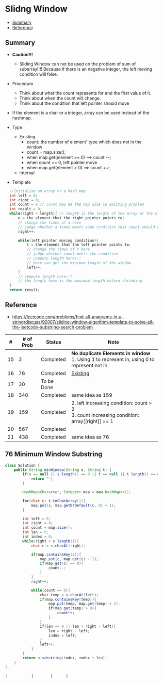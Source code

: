# Slidng Window
- [Summary](#summary)
- [Reference](#reference)
<h2 id = "summary">Summary</h2>

- **Caution!!!**
  - Sliding Window can not be used on the problem of sum of subarray!!!! Because if there is an negative integer, the left moving condition will false.

- Procedure
  - Think about what the count represents for and the first value of it.
  - Think about when the count will change.
  - Think about the condition that left pointer should move

- If the element is a char or a integer, array can be used instead of the hashmap.
- Type
  - <div id = "existing">Existing</div>
  
    - count: the number of element' type which does not in the window
    - count = map.size();
    - when map.get(element == 0) ==> count --;
    - when count == 0, left pointer move
    - when map.get(element > 0) ==> count ++;
  - <div id ="interval">Interval</div>
- Template
```Java
  //Initialize an array or a hash map
  int left = 0;
  int right = 0;
  int count = 0 // count may be the map size in existing problem
  int result = 0;
  while(right < length){ // length is the length of the array or the string
      e = the element that the right pointer points to;
      // change the times of a here
      // judge whether a times meets some condition that count should change
      right++;

      while(left pointer moving condition){
          t = the element that the left pointer points to;
          // change the times of t here
          // judge whether count meets the condition
          // compute length here!!!
          // here can get the minimum length of the window
          left++;
      }
      // compute length here!!!
      // the length here is the maximum length before shrinking.
  }
  return result;
```
<h2 id = "reference">Reference</h2>

-  https://leetcode.com/problems/find-all-anagrams-in-a-string/discuss/92007/sliding-window-algorithm-template-to-solve-all-the-leetcode-substring-search-problem



| #   | # of Prob | Status     | Note                                                                                                                                                      |
| --- | --------- | ---------- | --------------------------------------------------------------------------------------------------------------------------------------------------------- |
| 15  | 3         | Completed  | **No duplicate Elements in window**<br> 1. Using 1 to represent in, using 0 to represent not in.                                                          |
| 16  | 76        | Completed  | [Existing](#existing)                                                                                                                                     |
| 17  | 30        | To be Done |                                                                                                                                                           |
| 18  | 340       | Completed  | same idea as 159                                                                                                                                          |
| 19  | 159       | Completed  | 2. left increasing condition: count > 2<br> 3. count increasing condition: array[[right]] == 1 |
| 20  | 567       | Completed  |                                                                                                                                                           |
| 21  | 438       | Completed | same idea as 76                                                                                                                                           |



## 76 Minimum Window Substring
```Java
class Solution {
    public String minWindow(String s, String t) {
        if(s == null || s.length() == 0 || t == null || t.length() == 0){
            return "";
        }

        HashMap<Character, Integer> map = new HashMap<>();

        for(char c: t.toCharArray()){
            map.put(c, map.getOrDefault(c, 0) + 1);
        }

        int left = 0;
        int right = 0;
        int count = map.size();
        int len = 0;
        int index = 0;
        while(right < s.length()){
            char c = s.charAt(right);

            if(map.containsKey(c)){
                map.put(c, map.get(c) - 1);
                if(map.get(c) == 0){
                    count--;
                }
            }
            right++;

            while(count == 0){
                char temp = s.charAt(left);
                if(map.containsKey(temp)){
                    map.put(temp, map.get(temp) + 1);
                    if(map.get(temp) > 0){
                        count++;
                    }
                }
                if(len == 0 || len > right - left){
                    len = right - left;
                    index = left;
                }
                left++;
            }
        }
        return s.substring(index, index + len);
    }
}

```
    |           |        |      |
